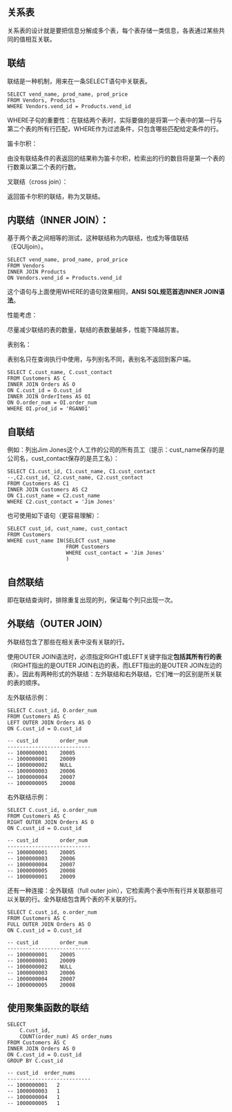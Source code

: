 ## 关系表

关系表的设计就是要把信息分解成多个表，每个表存储一类信息，各表通过某些共同的值相互关联。

## 联结

联结是一种机制，用来在一条SELECT语句中关联表。

```
SELECT vend_name, prod_name, prod_price
FROM Vendors, Products
WHERE Vendors.vend_id = Products.vend_id
```

WHERE子句的重要性：在联结两个表时，实际要做的是将第一个表中的第一行与第二个表的所有行匹配，WHERE作为过滤条件，只包含哪些匹配给定条件的行。

笛卡尔积：

由没有联结条件的表返回的结果称为笛卡尔积，检索出的行的数目将是第一个表的行数乘以第二个表的行数。

叉联结（cross join）：

返回笛卡尔积的联结，称为叉联结。

## 内联结（INNER JOIN）：

基于两个表之间相等的测试，这种联结称为内联结，也成为等值联结（EQUIjoin）。

```
SELECT vend_name, prod_name, prod_price
FROM Vendors
INNER JOIN Products
ON Vendors.vend_id = Products.vend_id
```

这个语句与上面使用WHERE的语句效果相同，**ANSI SQL规范首选INNER JOIN语法**。

性能考虑：

尽量减少联结的表的数量，联结的表数量越多，性能下降越厉害。

表别名：

表别名只在查询执行中使用，与列别名不同，表别名不返回到客户端。

```
SELECT C.cust_name, C.cust_contact
FROM Customers AS C
INNER JOIN Orders AS O
ON C.cust_id = O.cust_id
INNER JOIN OrderItems AS OI
ON O.order_num = OI.order_num
WHERE OI.prod_id = 'RGAN01'
```

## 自联结

例如：列出Jim Jones这个人工作的公司的所有员工（提示：cust\_name保存的是公司名，cust\_contact保存的是员工名）：

```
SELECT C1.cust_id, C1.cust_name, C1.cust_contact
--,C2.cust_id, C2.cust_name, C2.cust_contact
FROM Customers AS C1
INNER JOIN Customers AS C2
ON C1.cust_name = C2.cust_name
WHERE C2.cust_contact = 'Jim Jones'
```

也可使用如下语句（更容易理解）：

```
SELECT cust_id, cust_name, cust_contact
FROM Customers
WHERE cust_name IN(SELECT cust_name
                   FROM Customers
                   WHERE cust_contact = 'Jim Jones'
                   )
```

## 自然联结

即在联结查询时，排除重复出现的列，保证每个列只出现一次。

## 外联结（OUTER JOIN）

外联结包含了那些在相关表中没有关联的行。

使用OUTER JOIN语法时，必须指定RIGHT或LEFT关键字指定**包括其所有行的表**（RIGHT指出的是OUTER JOIN右边的表，而LEFT指出的是OUTER JOIN左边的表）。因此有两种形式的外联结：左外联结和右外联结，它们唯一的区别是所关联的表的顺序。

左外联结示例：

```
SELECT C.cust_id, O.order_num
FROM Customers AS C
LEFT OUTER JOIN Orders AS O
ON C.cust_id = O.cust_id

-- cust_id       order_num
---------------------------
-- 1000000001    20005
-- 1000000001    20009
-- 1000000002    NULL
-- 1000000003    20006
-- 1000000004    20007
-- 1000000005    20008
```

右外联结示例：

```
SELECT C.cust_id, o.order_num
FROM Customers AS C
RIGHT OUTER JOIN Orders AS O
ON C.cust_id = O.cust_id

-- cust_id       order_num
---------------------------
-- 1000000001    20005
-- 1000000003    20006
-- 1000000004    20007
-- 1000000005    20008
-- 1000000001    20009
```

还有一种连接：全外联结（full outer join），它检索两个表中所有行并关联那些可以关联的行。全外联结包含两个表的不关联的行。

```
SELECT C.cust_id, o.order_num
FROM Customers AS C
FULL OUTER JOIN Orders AS O
ON C.cust_id = O.cust_id

-- cust_id       order_num
---------------------------
-- 1000000001    20005
-- 1000000001    20009
-- 1000000002    NULL
-- 1000000003    20006
-- 1000000004    20007
-- 1000000005    20008
```

## 使用聚集函数的联结

```
SELECT 
	C.cust_id, 
	COUNT(order_num) AS order_nums
FROM Customers AS C
INNER JOIN Orders AS O
ON C.cust_id = O.cust_id
GROUP BY C.cust_id

-- cust_id	order_nums
---------------------------
-- 1000000001	2
-- 1000000003	1
-- 1000000004	1
-- 1000000005	1
```



